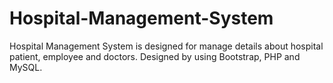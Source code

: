 # Hospital-Management-System
Hospital Management System is designed for manage details about hospital patient, employee and doctors. Designed by using Bootstrap, PHP and MySQL.
